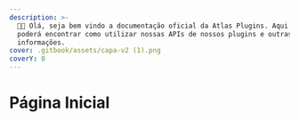 ```yaml
---
description: >-
  👋🏻 Olá, seja bem vindo a documentação oficial da Atlas Plugins. Aqui você
  poderá encontrar como utilizar nossas APIs de nossos plugins e outras
  informações.
cover: .gitbook/assets/capa-v2 (1).png
coverY: 0
---
```


# Página Inicial

##
